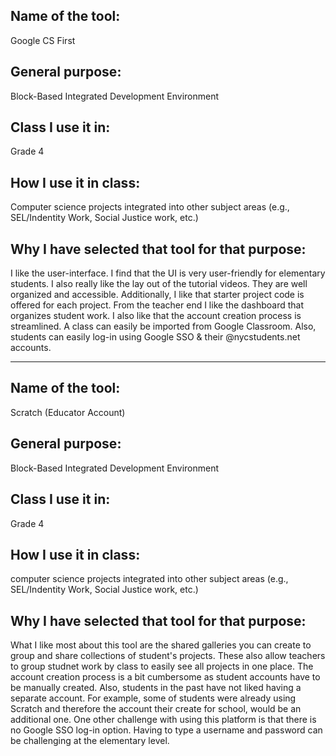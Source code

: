 ## Name of the tool: 
Google CS First

## General purpose:
Block-Based Integrated Development Environment


## Class I use it in: 
Grade 4


## How I use it in class: 
Computer science projects integrated into other subject areas (e.g., SEL/Indentity Work, Social Justice work, etc.)


## Why I have selected that tool for that purpose:
I like the user-interface. I find that the UI is very user-friendly for elementary students. I also really like the lay out of the tutorial videos. They are well organized and accessible. Additionally, I like that starter project code is offered for each project. From the teacher end I like the dashboard that organizes student work. I also like that the account creation process is streamlined. A class can easily be imported from Google Classroom. Also, students can easily log-in using Google SSO & their @nycstudents.net accounts.
___________________________________________________________________________________________________________________________________________________________

## Name of the tool: 

Scratch (Educator Account)

## General purpose:
Block-Based Integrated Development Environment


## Class I use it in: 
Grade 4


## How I use it in class: 
computer science projects integrated into other subject areas (e.g., SEL/Indentity Work, Social Justice work, etc.)


## Why I have selected that tool for that purpose:
What I like most about this tool are the shared galleries you can create to group and share collections of student's projects. These also allow teachers to group studnet work by class to easily see all projects in one place. The account creation process is a bit cumbersome as student accounts have to be manually created. Also, students in the past have not liked having a separate account. For example, some of students were already using Scratch and therefore the account their create for school, would be an additional one. One other challenge with using this platform is that there is no Google SSO log-in option. Having to type a username and password can be challenging at the elementary level. 
